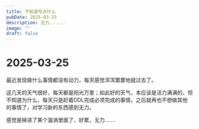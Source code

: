 ```yaml
---
title: 不知道写点什么
pubDate: 2025-03-25
description: 无力......
image: ""
draft: false
---
```


# 2025-03-25

最近发现做什么事情都没有动力，每天感觉浑浑噩噩地就过去了。

这几天的天气很好，每天都是阳光万里；如此好的天气，本应该是活力满满的，但不知道为什么，每天只是赶着DDL完成必须完成的事情，之后就再也不想做其他的事情了，对学习新的东西感到无力。

感觉是掉进了某个漩涡里面了，好累，无力.......

